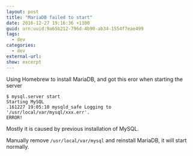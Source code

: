 ```yaml
---
layout: post
title: "MariaDB failed to start"
date: 2016-12-27 19:16:36 +1100
guid: urn:uuid:9a65b212-796d-4b90-ab34-1554f7eae499
tags:
  - dev
categories:
  - dev
external-url:
show: excerpt
---
```


Using Homebrew to install MariaDB, and got this eror when starting the server

    $ mysql.server start
    Starting MySQL
    .161227 19:05:10 mysqld_safe Logging to '/usr/local/var/mysql/xxx.err'.
    ERROR!

Mostly it is caused by previous installation of MySQL.

Manually remove `/usr/local/var/mysql` and reinstall MariaDB,
it will start normally.
